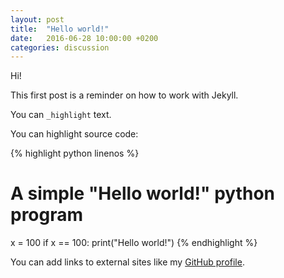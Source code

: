 ```yaml
---
layout: post
title:  "Hello world!"
date:   2016-06-28 10:00:00 +0200
categories: discussion
---
```

Hi!

This first post is a reminder on how to work with Jekyll.

You can `_highlight` text.

You can highlight source code:

{% highlight python linenos %}
# A simple "Hello world!" python program 
x = 100
if x == 100:
    print("Hello world!")
{% endhighlight %}

You can add links to external sites like my [GitHub profile][eightbitboy-home].

[eightbitboy-home]: https://github.com/EightBitBoy
